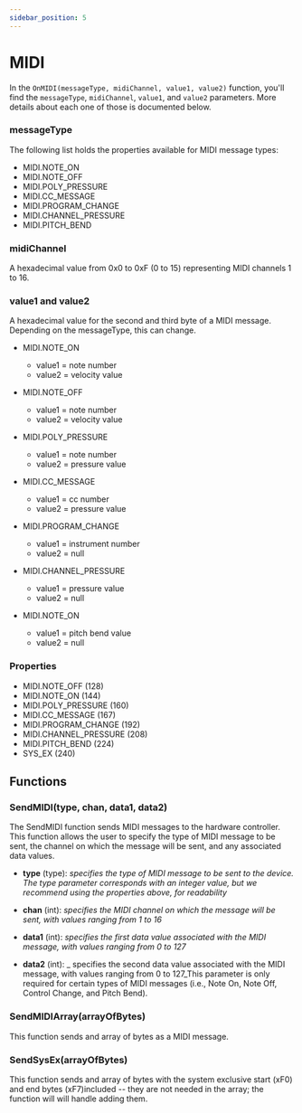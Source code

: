 ```yaml
---
sidebar_position: 5
---
```

# MIDI

In the ```OnMIDI(messageType, midiChannel, value1, value2)``` function, you'll find the ```messageType```, ```midiChannel```, ```value1```, and ```value2``` parameters. More details about each one of those is documented below.


### messageType  
The following list holds the properties available for MIDI message types:

- MIDI.NOTE_ON
- MIDI.NOTE_OFF
- MIDI.POLY_PRESSURE
- MIDI.CC_MESSAGE
- MIDI.PROGRAM_CHANGE
- MIDI.CHANNEL_PRESSURE
- MIDI.PITCH_BEND  
  
    
### midiChannel  

A hexadecimal value from 0x0 to 0xF (0 to 15) representing MIDI channels 1 to 16.  
  
### value1 and value2  

A hexadecimal value for the second and third byte of a MIDI message. Depending on the messageType, this can change.  

- MIDI.NOTE_ON
    - value1 = note number
    - value2 = velocity value  

- MIDI.NOTE_OFF
    - value1 = note number
    - value2 = velocity value  

- MIDI.POLY_PRESSURE
    - value1 = note number
    - value2 = pressure value  

- MIDI.CC_MESSAGE
    - value1 = cc number
    - value2 = pressure value

- MIDI.PROGRAM_CHANGE
    - value1 = instrument number
    - value2 = null  

- MIDI.CHANNEL_PRESSURE
    - value1 = pressure value
    - value2 = null  

- MIDI.NOTE_ON
    - value1 = pitch bend value
    - value2 = null  
  
    
### Properties  
  
- MIDI.NOTE_OFF (128)
- MIDI.NOTE_ON (144)
- MIDI.POLY_PRESSURE (160)
- MIDI.CC_MESSAGE (167)
- MIDI.PROGRAM_CHANGE (192)
- MIDI.CHANNEL_PRESSURE (208)
- MIDI.PITCH_BEND (224)
- SYS_EX  (240)
  

## Functions  
  
### SendMIDI(type, chan, data1, data2)

The SendMIDI function sends MIDI messages to the hardware controller. This function allows the user to specify the type of MIDI message to be sent, the channel on which the message will be sent, and any associated data values.

- **type** (type): _specifies the type of MIDI message to be sent to the device. The type parameter corresponds with an  integer value, but we recommend using the properties above, for readability_

- **chan** (int): _specifies the MIDI channel on which the message will be sent, with values ranging from 1 to 16_

- **data1** (int): _specifies the first data value associated with the MIDI message, with values ranging from 0 to 127_

- **data2** (int): _ specifies the second data value associated with the MIDI message, with values ranging from 0 to 127_This parameter is only required for certain types of MIDI messages (i.e., Note On, Note Off, Control Change, and Pitch Bend).

### SendMIDIArray(arrayOfBytes)
This function sends and array of bytes as a MIDI message.

### SendSysEx(arrayOfBytes)

 This function sends and array of bytes with the system exclusive start (xF0) and end bytes (xF7)included -- they are not needed in the array; the function will will handle adding them.




